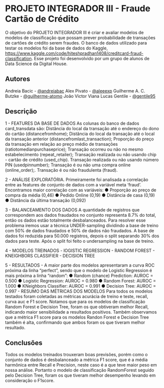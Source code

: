
# PROJETO INTEGRADOR III - Fraude Cartão de Crédito

O objetivo do PROJETO INTEGRADOR III é criar e avaliar modelos de modelos de classificação que possam prever probabilidade de transações de cartões de crédito serem fraudes.
O banco de dados utilizado para testar os modelos foi da base de dados do Kaggle, https://www.kaggle.com/code/hiteshpradhan1408/creditcard-fraud-classification.
Esse projeto foi desenvolvido por um grupo de alunos de Data Science da Digital House.


## Autores
Andreia Bacic - [@andreiabac](https://github.com/andreiabac)
Alex Pivato - [@aleeexp](https://github.com/aleeexp)
Guilherme A. C. Butzke - [@guilherme-atomo](https://github.com/guilherme-atomo)
João Victor Viana
Lucas Gentile - [@gentile95](https://github.com/gentile95)


## Descrição

   1 - FEATURES DA BASE DE DADOS
        As colunas do banco de dados card_transdata são:
        Distância do local da transação até o endereço do dono do cartão (distancefromhome);
        Distância do local da transação até o local da transação anterior (distancefromlast_transaction);
        Proporção do preço da transação em relação ao preço médio de transações (ratiotomedianpurchaseprice);
        Transação ocorreu ou não no mesmo estabelecimento (repeat_retailer);
        Transação realizada ou não usando chip - cartão de crédito (used_chip).
        Transação realizada ou não usando número PIN (usedpinnumber);
        Transação é ou não uma compra online (online_order);.
        Transação é ou não fraudulenta (fraud).

   2 - ANÁLISE EXPLORATÓRIA.
        Primeiramente foi analisada a correlação entre as features de conjunto de dados com a variável meta ‘fraud’.
        Encontramos maior correlação com as variáveis: 
            ● Proporção ao preço de compra da média (0,46)
            ● Pedido Online (0,19)
            ● Distância de casa (0,19)
            ● Distância da última transação (0,092)

   3 - BALANCEAMENTO DOS DADOS
        A quantidade de registros que correspondem aos dados fraudados no conjunto representa 8.7% do total, então os dados estão totalmente desbalanceados.
        Para resolver esse problema iremos usar a técnica UNDER-sampling dividindo a base de treino com 50% de dados fraudados e 50% de dados não fraudados.
        A base de dados foi reduzida para 50.000 registros, depois o split separando 30% dos dados para teste. Após o 
        split foi feito o undersampling na base de treino. 

   4 - MODELOS TREINADOS
        - lOGISTIC REGRESSION
        - RANDOM FOREST
        - KNEIGHBORS CLASSIFIER
        - DECISION TREE

   5 - RESULTADOS
        - A maior parte dos modelos apresentaram a curva ROC próxima da linha “perfect”, sendo que o modelo de Logistic Regression é mais próxima a linha “random”:
        ● Random (chance) Prediction: AUROC = 0.500
        ● Logistic Regression: AUROC = 0.980
        ● Random Forest: AUROC = 1.000
        ● KNeighbors Classifier: AUROC = 0.991
        ● Decision Tree: AUROC = 0.997
       - RESUMO DAS MÉTRICAS DOS MODELOS
        Para todos os modelos testados foram coletadas as métricas acurácia de treino e teste, recall, curva auc e F1 score. 
        Notamos que para os modelos de classificação Random Forest e Decision Tree, foram os que obtiveram melhor Recall, 
        indicando maior sensibilidade a resultados positivos.
        Também observamos que a métrica F1 score para os modelos Randon Forest e Decision Tree também é alta, confirmando que ambos foram os que tiveram melhor resultado.



## Conclusões
   Todos os modelos treinados trouxeram boas previsões, porém como o conjunto de dados é desbalanceado a métrica F1 score, que é a média harmônica entre Recall e Precision, neste caso é a que teve maior peso em nossa análise. 
    Portanto o modelo de classificação RandomForest seguido pelo Decision Tree, foram os que tiveram melhor desempenho levando em consideração o F1score.

